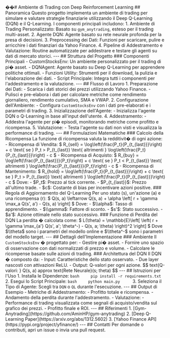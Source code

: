 ��#   * * A m b i e n t e   d i   T r a d i n g   c o n   D e e p   R e i n f o r c e m e n t   L e a r n i n g * * 
 
 
 
 # #   * * P a n o r a m i c a * * 
 
 Q u e s t o   p r o g e t t o   i m p l e m e n t a   u n   a m b i e n t e   d i   t r a d i n g   p e r   s i m u l a r e   e   v a l u t a r e   s t r a t e g i e   f i n a n z i a r i e   u t i l i z z a n d o   i l   D e e p   Q - L e a r n i n g   ( D Q N )   e   i l   Q - L e a r n i n g .   I   c o m p o n e n t i   p r i n c i p a l i   i n c l u d o n o : 
 
 
 
 1 .   * * A m b i e n t e   d i   T r a d i n g   P e r s o n a l i z z a t o * * :   B a s a t o   s u   ` g y m _ a n y t r a d i n g ` ,   e s t e s o   p e r   i l   t r a d i n g   m u l t i - a s s e t . 
 
 2 .   * * A g e n t e   D Q N * * :   A g e n t e   b a s a t o   s u   r e t e   n e u r a l e   p r o f o n d a   p e r   l a   p r e s a   d i   d e c i s i o n i . 
 
 3 .   * * P r e p r o c e s s i n g   d e i   D a t i * * :   F u n z i o n i   p e r   s c a r i c a r e ,   p u l i r e   e   a r r i c c h i r e   i   d a t i   f i n a n z i a r i   d a   Y a h o o   F i n a n c e . 
 
 4 .   * * P i p e l i n e   d i   A d d e s t r a m e n t o   e   V a l u t a z i o n e * * :   R o u t i n e   a u t o m a t i z z a t e   p e r   a d d e s t r a r e   e   t e s t a r e   g l i   a g e n t i   s u   d a t i   d i   m e r c a t o   s t o r i c i . 
 
 
 
 - - - 
 
 
 
 # #   * * S t r u t t u r a   d e l   P r o g e t t o * * 
 
 
 
 # # #   * * C o m p o n e n t i   P r i n c i p a l i * * 
 
 
 
 -   * * C u s t o m S t o c k s E n v * * :   U n   a m b i e n t e   p e r s o n a l i z z a t o   p e r   i l   t r a d i n g   d i   p i �   a s s e t . 
 
 -   * * D Q N A g e n t * * :   A g e n t e   b a s a t o   s u   D e e p   Q - L e a r n i n g   p e r   a p p r e n d e r e   p o l i t i c h e   o t t i m a l i . 
 
 -   * * F u n z i o n i   U t i l i t y * * :   S t r u m e n t i   p e r   i l   d o w n l o a d ,   l a   p u l i z i a   e   l ' e l a b o r a z i o n e   d e i   d a t i . 
 
 -   * * S c r i p t   P r i n c i p a l e * * :   I n t e g r a   t u t t i   i   c o m p o n e n t i   p e r   l ' a d d e s t r a m e n t o   e   l a   v a l u t a z i o n e . 
 
 
 
 - - - 
 
 
 
 # #   * * F l u s s o   d i   L a v o r o * * 
 
 
 
 1 .   * * P r e p a r a z i o n e   d e i   D a t i * * : 
 
       -   S c a r i c a   i   d a t i   s t o r i c i   d e i   p r e z z i   u t i l i z z a n d o   Y a h o o   F i n a n c e . 
 
       -   P u l i s c i   e   p r e - e l a b o r a   i   d a t i   p e r   c a l c o l a r e   m e t r i c h e   c o m e   r e n d i m e n t o   g i o r n a l i e r o ,   r e n d i m e n t o   c u m u l a t i v o ,   S M A   e   V W A P . 
 
 2 .   * * C o n f i g u r a z i o n e   d e l l ' A m b i e n t e * * : 
 
       -   C o n f i g u r a   ` C u s t o m S t o c k s E n v `   c o n   i   d a t i   p r e - e l a b o r a t i   e   i   p a r a m e t r i   d i   t r a d i n g . 
 
 3 .   * * I n i z i a l i z z a z i o n e   d e l l ' A g e n t e * * : 
 
       -   I n i z i a l i z z a   l ' a g e n t e   D Q N   o   Q - L e a r n i n g   i n   b a s e   a l l ' i n p u t   d e l l ' u t e n t e . 
 
 4 .   * * A d d e s t r a m e n t o * * : 
 
       -   A d d e s t r a   l ' a g e n t e   p e r   p i �   e p i s o d i ,   m o n i t o r a n d o   m e t r i c h e   c o m e   p r o f i t t o   e   r i c o m p e n s a . 
 
 5 .   * * V a l u t a z i o n e * * : 
 
       -   T e s t a   l ' a g e n t e   s u   d a t i   n o n   v i s t i   e   v i s u a l i z z a   l a   p e r f o r m a n c e   d i   t r a d i n g . 
 
 
 
 - - - 
 
 
 
 # #   * * F o r m u l a z i o n i   M a t e m a t i c h e * * 
 
 
 
 # # #   * * C a l c o l o   d e l l a   R i c o m p e n s a * * 
 
 
 
 L a   f u n z i o n e   d i   r i c o m p e n s a   v a l u t a   l a   r e d d i t i v i t �   d i   o g n i   a z i o n e : 
 
 
 
 -   * * R i c o m p e n s a   d i   V e n d i t a * * : 
 
     $   R _ { s e l l }   =   \ l o g \ l e f t ( \ f r a c { P _ t } { P _ { t _ { l a s t } } } \ r i g h t )   +   c   \ t e x t {   s e   }   P _ t   >   P _ { t _ { l a s t } }   \ t e x t {   a l t r i m e n t i   }   \ l o g \ l e f t ( \ f r a c { P _ t } { P _ { t _ { l a s t } } } \ r i g h t )   -   c   $ 
 
 
 
 -   * * R i c o m p e n s a   d i   A c q u i s t o * * : 
 
     $   R _ { b u y }   =   \ l o g \ l e f t ( \ f r a c { P _ { t _ { l a s t } } } { P _ t } \ r i g h t )   +   c   \ t e x t {   s e   }   P _ t   <   P _ { t _ { l a s t } }   \ t e x t {   a l t r i m e n t i   }   \ l o g \ l e f t ( \ f r a c { P _ { t _ { l a s t } } } { P _ t } \ r i g h t )   -   c   $ 
 
 
 
 -   * * R i c o m p e n s a   d i   M a n t e n i m e n t o * * : 
 
     $   R _ { h o l d }   =   \ l o g \ l e f t ( \ f r a c { P _ t } { P _ { t _ { l a s t } } } \ r i g h t )   +   c   \ t e x t {   s e   }   P _ t   >   P _ { t _ { l a s t } }   \ t e x t {   a l t r i m e n t i   }   \ l o g \ l e f t ( \ f r a c { P _ t } { P _ { t _ { l a s t } } } \ r i g h t )   -   c   $ 
 
 
 
 D o v e : 
 
 -   $ P _ t $ :   P r e z z o   a l   t i c k   c o r r e n t e . 
 
 -   $ P _ { t _ { l a s t } } $ :   P r e z z o   a l l ' u l t i m o   t r a d e . 
 
 -   $ c $ :   C o s t a n t e   d i   b i a s   p e r   i n c e n t i v a r e   a z i o n i   p o s i t i v e . 
 
 
 
 # # #   * * R e g o l a   d i   A g g i o r n a m e n t o   d e l   Q - L e a r n i n g * * 
 
 
 
 P e r   u n o   s t a t o   \ ( s \ ) ,   u n ' a z i o n e   \ ( a \ )   e   u n a   r i c o m p e n s a   \ ( r \ ) : 
 
 $   Q ( s ,   a )   \ l e f t a r r o w   Q ( s ,   a )   +   \ a l p h a   \ l e f t [   r   +   \ g a m m a   \ m a x _ a   Q ( s ' ,   a ' )   -   Q ( s ,   a )   \ r i g h t ]   $ 
 
 
 
 D o v e : 
 
 -   $ \ \ a l p h a $ :   T a s s o   d i   a p p r e n d i m e n t o . 
 
 -   $ \ \ g a m m a $ :   F a t t o r e   d i   s c o n t o . 
 
 -   $ s ' $ :   S t a t o   s u c c e s s i v o . 
 
 -   $ a ' $ :   A z i o n e   o t t i m a l e   n e l l o   s t a t o   s u c c e s s i v o . 
 
 
 
 # # #   * * F u n z i o n e   d i   P e r d i t a   d e l   D Q N * * 
 
 
 
 L a   p e r d i t a   �   c a l c o l a t a   c o m e : 
 
 $   L ( \ t h e t a )   =   \ m a t h b b { E } \ l e f t [   \ l e f t (   r   +   \ g a m m a   \ m a x _ { a ' }   Q ( s ' ,   a ' ;   \ t h e t a ^ - )   -   Q ( s ,   a ;   \ t h e t a )   \ r i g h t ) ^ 2   \ r i g h t ]   $ 
 
 
 
 D o v e   $ \ \ t h e t a $   s o n o   i   p a r a m e t r i   d e l   m o d e l l o   o n l i n e   e   $ \ \ t h e t a ^ - $   s o n o   i   p a r a m e t r i   d e l   m o d e l l o   t a r g e t . 
 
 
 
 - - - 
 
 
 
 # #   * * D e t t a g l i   d e l l ' I m p l e m e n t a z i o n e * * 
 
 
 
 # # #   * * A m b i e n t e * * 
 
 I l   ` C u s t o m S t o c k s E n v `   �   p r o g e t t a t o   p e r : 
 
 -   G e s t i r e   p i �   a s s e t . 
 
 -   F o r n i r e   u n o   s p a z i o   d i   o s s e r v a z i o n e   c o n   d a t i   n o r m a l i z z a t i   d i   p r e z z o   e   v o l u m e . 
 
 -   C a l c o l a r e   l e   r i c o m p e n s e   b a s a t e   s u l l e   a z i o n i   d i   t r a d i n g . 
 
 
 
 # # #   * * A r c h i t e t t u r a   d e l   D Q N * * 
 
 
 
 I l   D Q N   �   c o m p o s t o   d a : 
 
 -   I n p u t :   C a r a t t e r i s t i c h e   d e l l o   s t a t o   o s s e r v a t o . 
 
 -   D u e   l a y e r   n a s c o s t i   c o n   a t t i v a z i o n i   R e L U . 
 
 -   O u t p u t :   Q - v a l o r i   p e r   o g n i   a z i o n e . 
 
 
 
 $ $   \ t e x t { Q - v a l o r i :   }   Q ( s ,   a )   \ a p p r o x   \ t e x t { R e t e   N e u r a l e } ( s ;   \ t h e t a )   $ $ 
 
 
 
 - - - 
 
 
 
 # #   * * I s t r u z i o n i   p e r   l ' U s o * * 
 
 
 
 1 .   * * I n s t a l l a   l e   D i p e n d e n z e * * : 
 
       ` ` ` b a s h 
 
       p i p   i n s t a l l   - r   r e q u i r e m e n t s . t x t 
 
       ` ` ` 
 
 
 
 2 .   * * E s e g u i   l o   S c r i p t   P r i n c i p a l e * * : 
 
       ` ` ` b a s h 
 
       p y t h o n   m a i n . p y 
 
       ` ` ` 
 
 
 
 3 .   * * S e l e z i o n a   i l   T i p o   d i   A g e n t e * * : 
 
       S c e g l i   t r a   ` D Q N `   o   ` Q L `   d u r a n t e   l ' e s e c u z i o n e . 
 
 
 
 - - - 
 
 
 
 # #   * * O u t p u t   d i   E s e m p i o * * 
 
 
 
 -   * * M e t r i c h e   d i   A d d e s t r a m e n t o * * : 
 
     -   P r o f i t t o   t o t a l e   e   r i c o m p e n s a . 
 
     -   A n d a m e n t o   d e l l a   p e r d i t a   d u r a n t e   l ' a d d e s t r a m e n t o . 
 
 
 
 -   * * V a l u t a z i o n e * * : 
 
     -   P e r f o r m a n c e   d i   t r a d i n g   v i s u a l i z z a t a   c o m e   s e g n a l i   d i   a c q u i s t o / v e n d i t a   s u l   g r a f i c o   d e i   p r e z z i . 
 
     -   P r o f i t t o   f i n a l e   e   R O I . 
 
 
 
 - - - 
 
 
 
 # #   * * R i f e r i m e n t i * * 
 
 1 .   [ G y m - A n y t r a d i n g ] ( h t t p s : / / g i t h u b . c o m / A m i n H P / g y m - a n y t r a d i n g ) 
 
 2 .   [ D e e p   Q - L e a r n i n g   P a p e r ] ( h t t p s : / / a r x i v . o r g / a b s / 1 3 1 2 . 5 6 0 2 ) 
 
 3 .   [ Y a h o o   F i n a n c e   A P I ] ( h t t p s : / / p y p i . o r g / p r o j e c t / y f i n a n c e / ) 
 
 
 
 - - - 
 
 
 
 # #   * * C o n t a t t i * * 
 
 P e r   d o m a n d e   o   c o n t r i b u t i ,   a p r i   u n   i s s u e   o   i n v i a   u n a   p u l l   r e q u e s t . 
 
 